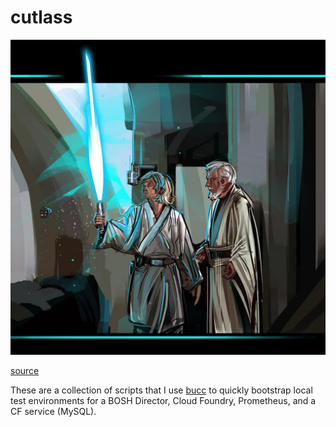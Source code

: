 # cutlass

![Elegant-Weapon](https://github.com/7hunderbird/cutlass/raw/master/images/elegant-weapon.jpg "'An Elegant Weapon For A More Civilized Time' by Eli Hyder")

[source](https://www.reddit.com/r/StarWars/comments/4wvqct/an_elegant_weapon_for_a_more_civilized_time_by/)

These are a collection of scripts that I use  [bucc](https://github.com/starkandwayne/bucc) to quickly bootstrap local test environments for a BOSH Director, Cloud Foundry, Prometheus, and a CF service (MySQL).
